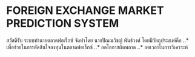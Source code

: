 # FOREIGN EXCHANGE MARKET PREDICTION SYSTEM

สวัสดีรับ ระบบทำนายตลาดฟอเร็กซ์ จัดทำโดย นายปัณณวิชญ์ พันธ์วงศ์
โดยมีวัตถุประสงค์คือ
..* เพื่อช่วยในการตัดสินใจลงทุนในตลาดฟอเร็กซ์
..* ลดโอกาสผิดพลาด
..* ลดเวลาในการวิเคราะห์

